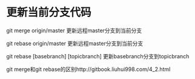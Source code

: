 # 更新当前分支代码
git merge origin/master               更新远程master分支到当前分支

git rebase origin/master              更新远程master分支到当前分支

git rebase [basebranch] [topicbranch] 更新basebranch分支到topicbranch

git merge和git rebase的区别http://gitbook.liuhui998.com/4_2.html
